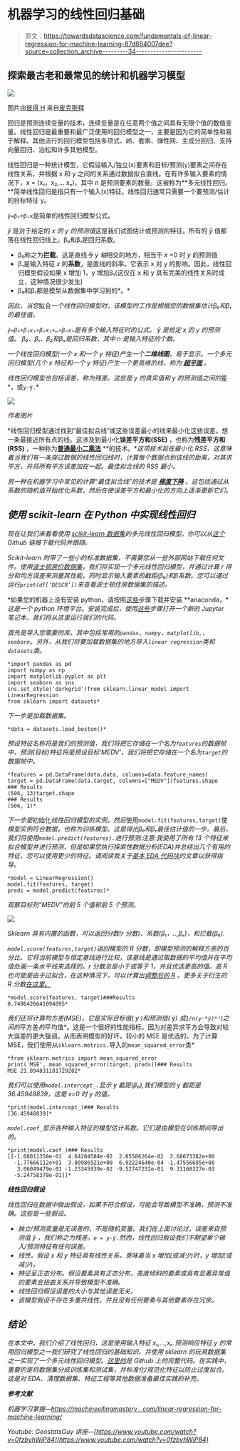 # 机器学习的线性回归基础

> 原文：<https://towardsdatascience.com/fundamentals-of-linear-regression-for-machine-learning-87d684007dee?source=collection_archive---------34----------------------->

## 探索最古老和最常见的统计和机器学习模型

![](img/f4baf3a7ba392c8666beeb34573aaee0.png)

图片由[彼得 H](https://pixabay.com/users/tama66-1032521/?utm_source=link-attribution&utm_medium=referral&utm_campaign=image&utm_content=2439189) 来自[皮克斯拜](https://pixabay.com/?utm_source=link-attribution&utm_medium=referral&utm_campaign=image&utm_content=2439189)

回归是预测连续变量的技术，连续变量是在任意两个值之间具有无限个值的数值变量。线性回归是最重要和最广泛使用的回归模型之一，主要是因为它的简单性和易于解释。其他流行的回归模型包括多项式、岭、套索、弹性网、主成分回归、支持向量回归、泊松和许多其他模型。

线性回归是一种统计模型，它假设输入/独立(x)要素和目标/预测(y)要素之间存在线性关系，并根据 x 和 y 之间的关系通过数据拟合直线。在有许多输入要素的情况下，x = (x₁，x₂,… xₙ)，其中 *n* 是预测要素的数量。这被称为**多元线性回归。**简单线性回归是指只有一个输入(x)特征。线性回归通常只需要一个要预测/估计的目标特征 y。

`ŷ=β₀+β₁x`是简单的线性回归模型公式。

*ŷ* 是对于给定的 *x 的 *y* 的预测值*这是我们试图估计或预测的特征。所有的 *ŷ* 值都落在线性回归线上。β₀和β₁是回归系数。

*   β₀称之为**拦截**。这是直线*与 y 轴*相交的地方，相当于 *x* =0 时 *y* 的预测值
*   β₁是输入特征 *x* 的**系数**，是直线的斜率。它表示 x 对 y 的影响。因此，线性回归模型假设如果 x 增加 1，y 增加β₁(这仅在 x 和 y 具有完美的线性关系时成立，这种情况很少发生)
*   β₀和β₁都是模型从数据集中学习到的*。*

*因此，当您*拟合*一个线性回归模型时，该模型的工作是根据您的数据集估计β₀和β₁的最佳值。*

*`ŷ=β₀+β₁x₁+β₂x₂+…+βₙxₙ`是有多个输入特征时的公式。 *ŷ* 是给定 *x 的 *y* 的预测值。* β₀、β₁、β₂和βₙ是回归系数，其中 *n* 是输入特征的个数。*

*一个线性回归模型(一个 *x* 和一个 *y* 特征)产生一个**二维线图**，易于显示。一个多元回归模型(几个 x 特征和一个 y 特征)产生一个更高维的线，称为 [**超平面**](https://datacadamia.com/data_mining/multiple_regression#equation_function) 。*

*线性回归模型也包括误差，称为残差。这些是 y 的真实值和 y 的预测值之间的*差*，或`y-ŷ.`*

*![](img/75457b578493232ffe73166ee1556fdd.png)*

*作者图片*

*线性回归模型通过找到“最佳拟合线”或这些误差最小的线来最小化这些误差。想一条最接近所有点的线。这涉及到最小化**误差平方和(SSE)** ，也称为**残差平方和(RSS)** ，一种称为[**普通最小二乘法**](https://en.wikipedia.org/wiki/Ordinary_least_squares) **的技术。**这项技术旨在最小化 RSS，这意味着当我们有一条穿过数据的线性回归线时，计算每个数据点到该线的距离，对其求平方，并将所有平方误差加在一起。最佳拟合线的 RSS 最小。*

*另一种在机器学习中常见的计算“最佳拟合线”的技术是 [**梯度下降**](https://www.geeksforgeeks.org/gradient-descent-in-linear-regression/) 。这包括通过从系数的随机值开始优化系数，然后在使误差平方和最小化的方向上逐渐更新它们。*

## *使用 scikit-learn 在 Python 中实现线性回归*

*现在让我们来看看使用 [scikit-learn 数据集](https://scikit-learn.org/stable/datasets/toy_dataset.html#toy-datasets)的多元线性回归模型。你可以从[这个](https://github.com/suemnjeri/medium-articles/blob/main/Linear%20regression%20fundamentals/Linear%20Regression%20using%20boston%20dataset.ipynb) Github 链接下载代码并跟随。*

*Scikit-learn 附带了一些小的标准数据集，不需要您从一些外部网站下载任何文件。使用[波士顿房价数据集](https://scikit-learn.org/stable/datasets/toy_dataset.html#boston-house-prices-dataset)，我们将实现一个多元线性回归模型，并通过计算 r 得分和均方误差来测量其性能，同时显示输入要素的截距(β₀)和β系数。您可以通过运行`print(df[‘DESCR’])`来查看波士顿住房数据集的描述。*

*如果您的机器上没有安装 python，请按照[这些](https://docs.anaconda.com/anaconda/install/)步骤下载并安装 **anaconda，**这是一个 python 环境平台。安装完成后，使用[这些](https://jupyter-notebook-beginner-guide.readthedocs.io/en/latest/execute.html)步骤打开一个新的 Jupyter 笔记本，我们将从这里运行我们的代码。*

*首先是导入您需要的库。其中包括常用的`pandas`、`numpy`、`matplotlib,`、`seaborn`。另外，从我们将要加载数据集的地方导入`linear regression`类和`datasets`类。*

```
*import pandas as pd
import numpy as np
import matplotlib.pyplot as plt
import seaborn as sns
sns.set_style('darkgrid')from sklearn.linear_model import LinearRegression
from sklearn import datasets*
```

*下一步是加载数据集。*

```
*data = datasets.load_boston()*
```

*预设特征名称将是我们的预测值，我们将把它存储在一个名为`features`的数据帧中，预测(目标)特征将是预设目标‘MEDV’，我们将把它存储在一个名为`target`的数据帧中。*

```
*features = pd.DataFrame(data.data, columns=data.feature_names)
target = pd.DataFrame(data.target, columns=["MEDV"])features.shape
### Results
(506, 13)target.shape
### Results
(506, 1)*
```

*下一步是*初始化*线性回归模型的实例，然后*使用`model.fit(features,target)`使*模型实例符合数据，也称为训练模型。这是得出β₀和β₁最佳估计值的一步。最后，我们将使用`model.predict(features).`进行预测:注意:我使用了所有 13 个特征来拟合模型并进行预测，但是如果您执行探索性数据分析(EDA)并总结出几个有用的特征，您可以使用更少的特征。请阅读我关于[基本 EDA 代码块](/11-simple-code-blocks-for-complete-exploratory-data-analysis-eda-67c2817f56cd?gi=4dd3ddfc57ae&source=collection_category---4------2-----------------------)的文章以获得指导。*

```
*model = LinearRegression()
model.fit(features, target)
preds = model.predict(features)*
```

*观察目标列“MEDV”的前 5 个值和前 5 个预测。*

*![](img/10774641267fbe3f1f1feee047cdc37e.png)*

*Sklearn 具有内置的函数，可以返回分数(r 分数)、系数(β₁，..,βₙ)，和拦截(β₀).*

*`model.score(features,target)`返回模型的 R 分数，即模型预测的解释方差的百分比。它将当前模型与恒定基线进行比较，该基线是通过取数据的平均值并在平均值处画一条水平线来选择的。r 分数总是小于或等于 1，并且优选更高的值。高 R 也可能是由于过拟合，在这种情况下，可以计算出[调整后的 R](https://www.statisticshowto.com/adjusted-r2/) 。更多关于衍生的 R 分数[在这里。](https://scikit-learn.org/stable/modules/generated/sklearn.linear_model.LinearRegression.html#sklearn.linear_model.LinearRegression.score)*

```
*model.score(features, target)###Results
0.7406426641094095*
```

*我们还将计算均方差(MSE)，它是实际目标值( *y* )和预测值( *ŷ)* 或`1/n(y-*ŷ)*²`)之间的*平方差*的*平均值*。这是一个很好的性能指标，因为对差异求平方会导致对较大误差的更大强调，从而表明模型的好坏。较小的 MSE 是优选的。为了计算 MSE，我们使用从`sklearn.metrics.`导入的`mean_squared_error`类*

```
*from sklearn.metrics import mean_squared_error
print('MSE', mean_squared_error(target, preds))### Results
MSE 21.894831181729202*
```

*我们可以使用`model.intercept_.`显示 y 截距(β₀),我们模型的 y 截距是 36.45948839，这是 x=0 时 y 的值。*

```
*print(model.intercept_)### Results
[36.45948839]*
```

*`model.coef_`显示各种输入特征的模型估计系数。它们是由模型在训练期间导出的。*

```
*print(model.coef_)### Results
[[-1.08011358e-01  4.64204584e-02  2.05586264e-02  2.68673382e+00
  -1.77666112e+01  3.80986521e+00  6.92224640e-04 -1.47556685e+00
   3.06049479e-01 -1.23345939e-02 -9.52747232e-01  9.31168327e-03
  -5.24758378e-01]]*
```

***线性回归假设***

*线性回归在数据中做出假设，如果不符合假设，可能会导致模型不准确，预测不准确。这些是一些假设。*

*   *独立/预测变量是无误差的，不是随机变量。我们在上面讨论过，误差来自预测值 *ŷ* ，我们称之为残差。`e = y-ŷ.`然而，线性回归假设我们不期望单个输入/预测特征有任何误差。*
*   *线性。假设 x 和 y 特征具有线性关系，意味着当 x 增加(或减少)时，y 增加(或减少)。*
*   *特征呈正态分布。假设要素具有正态分布，高度倾斜的要素或具有显著异常值的要素会扭曲关系并导致模型不准确。*
*   *线性回归假设误差的大小与其他误差无关。*
*   *该模型假设不存在多重共线性，并且没有任何要素与其他要素存在冗余。*

## *结论*

*在本文中，我们介绍了线性回归，这是使用输入特征 x₁,…,xₙ.预测响应特征 y 的常用回归模型之一我们研究了线性回归的基础知识，并使用 sklearn 的玩具数据集之一实现了一个多元线性回归模型。[这里的](https://github.com/suemnjeri/medium-articles/blob/main/Linear%20regression%20fundamentals/Linear%20Regression%20using%20boston%20dataset.ipynb)是 Github 上的完整代码。在实践中，重要的是将数据集分成训练集和测试集，并标准化/规范化特征以防止过度拟合。这是对 EDA、清理数据集、特征工程等其他数据准备最佳实践的补充。*

***参考文献***

*机器学习掌握—[https://machineellingmastery . com/linear-regression-for-machine-learning/](https://machinelearningmastery.com/linear-regression-for-machine-learning/)*

*Youtube: GeostatsGuy 讲座—[https://www.youtube.com/watch?v=0fzbyhWiP84](https://www.youtube.com/watch?v=0fzbyhWiP84)*